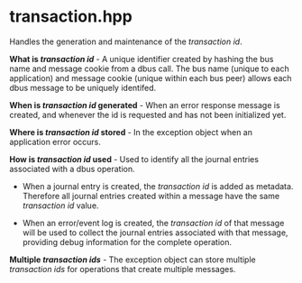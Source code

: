 # transaction.hpp

Handles the generation and maintenance of the _transaction id_.

**What is _transaction id_** - A unique identifier created by hashing the bus
name and message cookie from a dbus call. The bus name (unique to each
application) and message cookie (unique within each bus peer) allows each dbus
message to be uniquely identifed.

**When is _transaction id_ generated** - When an error response message is
created, and whenever the id is requested and has not been initialized yet.

**Where is _transaction id_ stored** - In the exception object when an
application error occurs.

**How is _transaction id_ used** - Used to identify all the journal entries
associated with a dbus operation.

* When a journal entry is created, the _transaction id_ is added as metadata.
Therefore all journal entries created within a message have the same
_transaction id_ value.

* When an error/event log is created, the _transaction id_ of that message will
be used to collect the journal entries associated with that message, providing
debug information for the complete operation.

**Multiple _transaction ids_** - The exception object can store multiple
_transaction ids_ for operations that create multiple messages.
